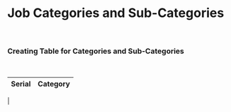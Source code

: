 # Job Categories and Sub-Categories

<br>

### Creating Table for Categories and Sub-Categories
<br>

| Serial | Category |
|--------|----------|
|